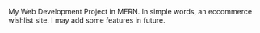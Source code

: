 My Web Development Project in MERN.
In simple words, an eccommerce wishlist site. I may add some features in future.

